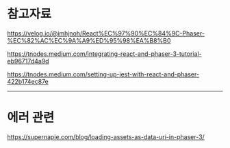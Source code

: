 # 참고자료

https://velog.io/@imhjnoh/React%EC%97%90%EC%84%9C-Phaser-%EC%82%AC%EC%9A%A9%ED%95%98%EA%B8%B0



https://tnodes.medium.com/integrating-react-and-phaser-3-tutorial-eb96717d4a9d



https://tnodes.medium.com/setting-up-jest-with-react-and-phaser-422b174ec87e



---

# 에러 관련

https://supernapie.com/blog/loading-assets-as-data-uri-in-phaser-3/

